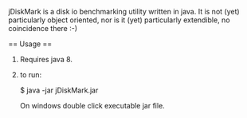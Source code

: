 jDiskMark is a disk io benchmarking utility written in java.
It is not (yet) particularly object oriented, nor is it (yet) particularly extendible, no coincidence there :-)
 
== Usage ==

1. Requires java 8.

2. to run:
    
   $ java -jar jDiskMark.jar

   On windows double click executable jar file.


